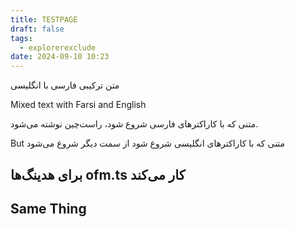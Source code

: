 ```yaml
---
title: TESTPAGE
draft: false
tags:
  - explorerexclude
date: 2024-09-10 10:23
---
```

متن ترکیبی فارسی با انگلیسی

Mixed text with Farsi and English

متنی که با کاراکترهای فارسی شروع شود، راست‌چین نوشته می‌شود. 

But متنی که با کاراکترهای انگلیسی شروع شود از سمت دیگر شروع می‌شود


## برای هدینگ‌ها ofm.ts کار می‌کند

## Same Thing